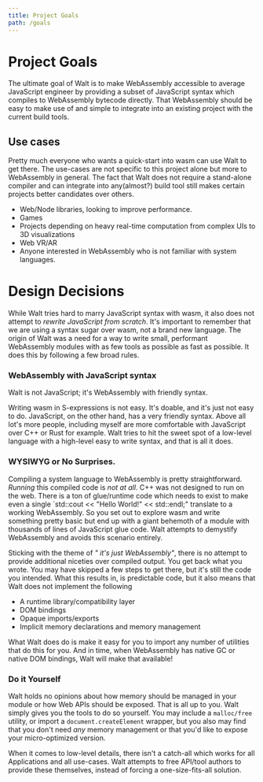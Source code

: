 ```yaml
---
title: Project Goals
path: /goals
---
```


# Project Goals
The ultimate goal of Walt is to make WebAssembly accessible to average JavaScript engineer by providing a subset of JavaScript syntax which compiles to WebAssembly bytecode directly. That WebAssembly should be easy to make use of and simple to integrate into an existing project with the current build tools.

## Use cases
Pretty much everyone who wants a quick-start into wasm can use Walt to get there. The use-cases are not specific to this project alone but more to WebAssembly in general. The fact that Walt does not require a stand-alone compiler and can integrate into any(almost?) build tool still makes certain projects better candidates over others.

* Web/Node libraries, looking to improve performance. 
* Games
* Projects depending on heavy real-time computation from complex UIs to 3D visualizations
* Web VR/AR
* Anyone interested in WebAssembly who is not familiar with system languages.

# Design Decisions
While Walt tries hard to marry JavaScript syntax with wasm, it also does not attempt to _rewrite JavaScript from scratch_. It's important to remember that we are using a syntax sugar over wasm, not a brand new language. The origin of Walt was a need for a way to write small, performant WebAssembly modules with as few tools as possible as fast as possible. It does this by following a few broad rules.

### WebAssembly with JavaScript syntax
Walt is not JavaScript; it's WebAssembly with friendly syntax. 

Writing wasm in S-expressions is not easy. It's doable, and it's just not easy to do. JavaScript, on the other hand, has a very friendly syntax. Above all lot's more people, including myself are more comfortable with JavaScript over C++ or Rust for example. Walt tries to hit the sweet spot of a low-level language with a high-level easy to write syntax, and that is all it does.

### WYSIWYG or No Surprises.
Compiling a system language to WebAssembly is pretty straightforward. _Running_ this compiled code is _not at all_. C++ was not designed to run on the web. There is a ton of glue/runtime code which needs to exist to make even a single `std::cout << "Hello World!" << std::endl;" translate to a working WebAssembly. So you set out to explore wasm and write something pretty basic but end up with a giant behemoth of a module with thousands of lines of JavaScript glue code. Walt attempts to demystify WebAssembly and avoids this scenario entirely.

Sticking with the theme of _" it's just WebAssembly"_, there is no attempt to provide additional niceties over compiled output. You get back what you wrote. You may have skipped a few steps to get there, but it's still the code you intended. What this results in, is predictable code, but it also means that Walt does not implement the following

* A runtime library/compatibility layer
* DOM bindings
* Opaque imports/exports
* Implicit memory declarations and memory management

What Walt does do is make it easy for you to import any number of utilities that do this for you. And in time, when WebAssembly has native GC or native DOM bindings, Walt will make that available!

### Do it Yourself
Walt holds no opinions about how memory should be managed in your module or how Web APIs should be exposed. That is all up to you. Walt simply gives you the tools to do so yourself. You may include a `malloc/free` utility, or import a `document.createElement` wrapper, but you also may find that you don't need _any_ memory management or that you'd like to expose your micro-optimized version.

When it comes to low-level details, there isn't a catch-all which works for all Applications and all use-cases. Walt attempts to free API/tool authors to provide these themselves, instead of forcing a one-size-fits-all solution.
